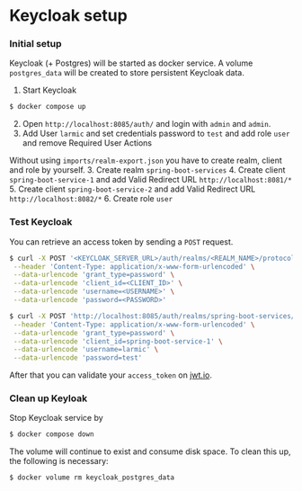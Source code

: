# Keycloak setup

### Initial setup

Keycloak (+ Postgres) will be started as docker service. 
A volume `postgres_data` will be created to store persistent Keycloak data.

1. Start Keycloak

```sh 
$ docker compose up
```

2. Open `http://localhost:8085/auth/` and login with `admin` and `admin`.
3. Add User `larmic` and set credentials password to `test` and add role `user` and remove Required User Actions


Without using `imports/realm-export.json` you have to create realm, client and role by yourself.
3. Create realm `spring-boot-services`
4. Create client `spring-boot-service-1` and add Valid Redirect URL `http://localhost:8081/*`
5. Create client `spring-boot-service-2` and add Valid Redirect URL `http://localhost:8082/*`
6. Create role `user`

### Test Keycloak

You can retrieve an access token by sending a `POST` request.

```sh 
$ curl -X POST '<KEYCLOAK_SERVER_URL>/auth/realms/<REALM_NAME>/protocol/openid-connect/token' \
 --header 'Content-Type: application/x-www-form-urlencoded' \
 --data-urlencode 'grant_type=password' \
 --data-urlencode 'client_id=<CLIENT_ID>' \
 --data-urlencode 'username=<USERNAME>' \
 --data-urlencode 'password=<PASSWORD>'
```

```sh 
$ curl -X POST 'http://localhost:8085/auth/realms/spring-boot-services/protocol/openid-connect/token' \
 --header 'Content-Type: application/x-www-form-urlencoded' \
 --data-urlencode 'grant_type=password' \
 --data-urlencode 'client_id=spring-boot-service-1' \
 --data-urlencode 'username=larmic' \
 --data-urlencode 'password=test'
```

After that you can validate your `access_token` on [jwt.io](https://jwt.io/). 

### Clean up Keyloak

Stop Keycloak service by

```sh 
$ docker compose down
```

The volume will continue to exist and consume disk space. To clean this up, the following is necessary:

```sh 
$ docker volume rm keycloak_postgres_data
```
